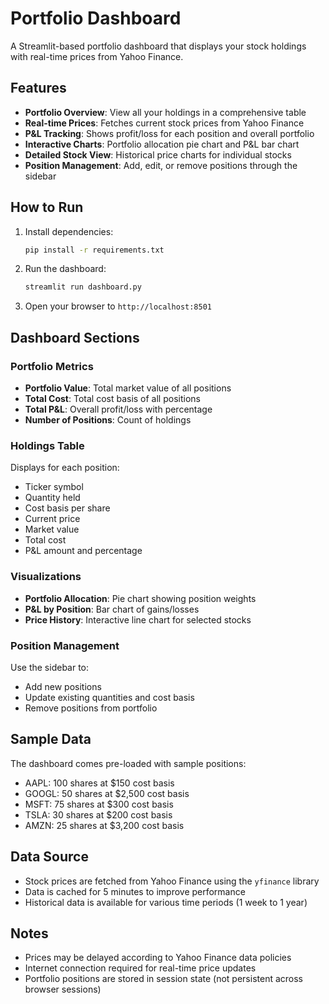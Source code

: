 # Portfolio Dashboard

A Streamlit-based portfolio dashboard that displays your stock holdings with real-time prices from Yahoo Finance.

## Features

- **Portfolio Overview**: View all your holdings in a comprehensive table
- **Real-time Prices**: Fetches current stock prices from Yahoo Finance
- **P&L Tracking**: Shows profit/loss for each position and overall portfolio
- **Interactive Charts**: Portfolio allocation pie chart and P&L bar chart
- **Detailed Stock View**: Historical price charts for individual stocks
- **Position Management**: Add, edit, or remove positions through the sidebar

## How to Run

1. Install dependencies:
   ```bash
   pip install -r requirements.txt
   ```

2. Run the dashboard:
   ```bash
   streamlit run dashboard.py
   ```

3. Open your browser to `http://localhost:8501`

## Dashboard Sections

### Portfolio Metrics
- **Portfolio Value**: Total market value of all positions
- **Total Cost**: Total cost basis of all positions  
- **Total P&L**: Overall profit/loss with percentage
- **Number of Positions**: Count of holdings

### Holdings Table
Displays for each position:
- Ticker symbol
- Quantity held
- Cost basis per share
- Current price
- Market value
- Total cost
- P&L amount and percentage

### Visualizations
- **Portfolio Allocation**: Pie chart showing position weights
- **P&L by Position**: Bar chart of gains/losses
- **Price History**: Interactive line chart for selected stocks

### Position Management
Use the sidebar to:
- Add new positions
- Update existing quantities and cost basis
- Remove positions from portfolio

## Sample Data
The dashboard comes pre-loaded with sample positions:
- AAPL: 100 shares at $150 cost basis
- GOOGL: 50 shares at $2,500 cost basis
- MSFT: 75 shares at $300 cost basis
- TSLA: 30 shares at $200 cost basis
- AMZN: 25 shares at $3,200 cost basis

## Data Source
- Stock prices are fetched from Yahoo Finance using the `yfinance` library
- Data is cached for 5 minutes to improve performance
- Historical data is available for various time periods (1 week to 1 year)

## Notes
- Prices may be delayed according to Yahoo Finance data policies
- Internet connection required for real-time price updates
- Portfolio positions are stored in session state (not persistent across browser sessions)